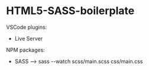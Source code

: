 # HTML5-SASS-boilerplate

VSCode plugins:

- Live Server

NPM packages:

- SASS –> sass --watch scss/main.scss css/main.css
